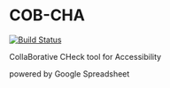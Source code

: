 # COB-CHA

[![Build Status](https://scrutinizer-ci.com/g/jidaikobo-shibata/COB-CHA/badges/build.png?b=master)](https://scrutinizer-ci.com/g/jidaikobo-shibata/COB-CHA/build-status/master)

CollaBorative CHeck tool for Accessibility

powered by Google Spreadsheet
